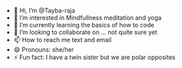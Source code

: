 - 👋 Hi, I’m @Tayba-raja
- 👀 I’m interested in Mindfullness meditation and yoga
- 🌱 I’m currently learning the basics of how to code
- 💞️ I’m looking to collaborate on ... not quite sure yet
- 📫 How to reach me text and email
- 😄 Pronouns: she/her
- ⚡ Fun fact: I have a twin sister but we are polar opposites

<!---
Tayba-raja/Tayba-raja is a ✨ special ✨ repository because its `README.md` (this file) appears on your GitHub profile.
You can click the Preview link to take a look at your changes.
--->
